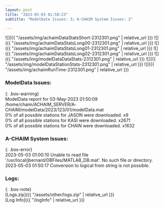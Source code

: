 ```yaml
---
layout: post
title: "2023-05-03 01:50:23"
subtitle: "ModelData Issues: 3; A-CHAIM System Issues: 2"

---
```


![]({{ "/assets/img/achaimDataStatsShort-2312301.png" | relative_url }})
![]({{ "/assets/img/achaimDataStatsLong00-2312301.png" | relative_url }})
![]({{ "/assets/img/achaimDataStatsLong01-2312301.png" | relative_url }})
![]({{ "/assets/img/achaimDataStatsLong02-2312301.png" | relative_url }})
![]({{ "/assets/img/modelDataDataStats-2312301.png" | relative_url }})
![]({{ "/assets/img/modelDataStationStats-2312301.png" | relative_url }})
![]({{ "/assets/img/achaimRunTime-2312301.png" | relative_url }})


### ModelData Issues:  
  
{: .box-warning}  
 ModelData report for 03-May-2023 01:50:09   
 /home/chaim/ACHAIM_SERVER/A-CHAIM/modelData/2023/123/01/modelData.mat   
 0% of all possible stations for JASON were downloaded. x9   
 0% of all possible stations for KASI were downloaded. x2671   
 0% of all possible stations for CHAIN were downloaded. x1632   
  
### A-CHAIM System Issues:  
  
{: .box-error}  
2023-05-03 01:00:10 Unable to read file '/usr/local/jbernard/DBFiles/MATLAB_DB.mat'. No such file or directory.  
2023-05-03 01:50:17 Conversion to logical from string is not possible.  

### Logs:  
  
{: .box-note}  
[Logs.zip]({{ "/assets/other/logs.zip" | relative_url }})  
[Log Info]({{ "/logInfo" | relative_url }})  
